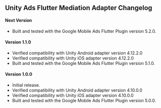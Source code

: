 ## Unity Ads Flutter Mediation Adapter Changelog

#### Next Version
* Built and tested with the Google Mobile Ads Flutter Plugin version 5.2.0.

#### Version 1.1.0
- Verified compatibility with Unity Android adapter version 4.12.2.0
- Verified compatibility with Unity iOS adapter version 4.12.2.0
- Built and tested with the Google Mobile Ads Flutter Plugin version 5.1.0.

#### Version 1.0.0
- Initial release.
- Verified compatibility with Unity Android adapter version 4.10.0.0
- Verified compatibility with Unity iOS adapter version 4.10.0.0
- Built and tested with the Google Mobile Ads Flutter Plugin version 5.0.0.
